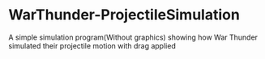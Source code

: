 # WarThunder-ProjectileSimulation
A simple simulation program(Without graphics) showing how War Thunder simulated their projectile motion with drag applied
